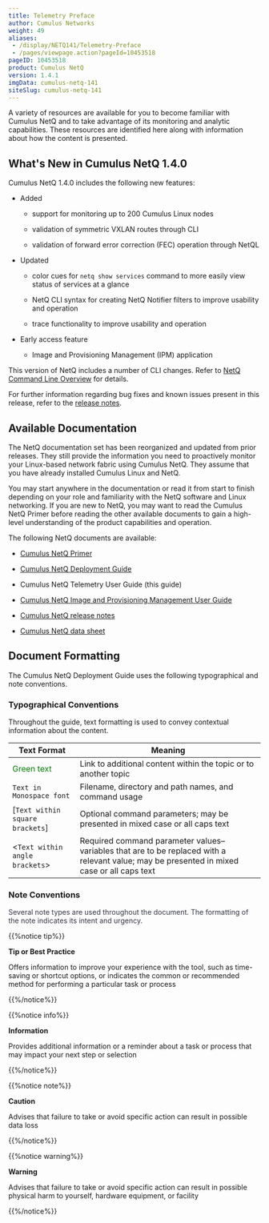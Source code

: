 ```yaml
---
title: Telemetry Preface
author: Cumulus Networks
weight: 49
aliases:
 - /display/NETQ141/Telemetry-Preface
 - /pages/viewpage.action?pageId=10453518
pageID: 10453518
product: Cumulus NetQ
version: 1.4.1
imgData: cumulus-netq-141
siteSlug: cumulus-netq-141
---
```

A variety of resources are available for you to become familiar with
Cumulus NetQ and to take advantage of its monitoring and analytic
capabilities. These resources are identified here along with information
about how the content is presented.

## <span>What's New in Cumulus NetQ 1.4.0</span>

Cumulus NetQ 1.4.0 includes the following new features:

  - Added

      - support for monitoring up to 200 Cumulus Linux nodes 

      - validation of symmetric VXLAN routes through CLI

      - validation of forward error correction (FEC) operation through
        NetQL

  - Updated

      - color cues for `netq show services` command to more easily view
        status of services at a glance

      - NetQ CLI syntax for creating NetQ
        Notifier filters to improve usability and operation

      - trace functionality to improve usability and operation

  - Early access feature

      - Image and Provisioning Management (IPM) application

This version of NetQ includes a number of CLI changes. Refer to
[NetQ Command Line Overview](/version/cumulus-netq-141/Cumulus-NetQ-Telemetry-User-Guide/NetQ-Command-Line-Overview)
for details.

For further information regarding bug fixes and known issues present in
this release, refer to the
[release notes](https://support.cumulusnetworks.com/hc/en-us/articles/360005898274).

## <span>Available Documentation</span>

The NetQ documentation set has been reorganized and updated from prior releases.
They still provide the information you need to proactively monitor your
Linux-based network fabric using Cumulus NetQ. They assume that you have
already installed Cumulus Linux and NetQ.

You may start anywhere in the documentation or read it from start to finish
depending on your role and familiarity with the NetQ software and Linux
networking. If you are new to NetQ, you may want to read the Cumulus NetQ Primer
before reading the other available documents to gain a
high-level understanding of the product capabilities and operation.

The following NetQ documents are available:

  - [Cumulus NetQ Primer](/version/cumulus-netq-141/)

  - [Cumulus NetQ Deployment Guide](/version/cumulus-netq-141/Cumulus-NetQ-Deployment-Guide/)

  - Cumulus NetQ Telemetry User Guide (this guide)

  - [Cumulus NetQ Image and Provisioning Management User Guide](/version/cumulus-netq-141/Cumulus-NetQ-Image-and-Provisioning-Management-User-Guide/)

  - [Cumulus NetQ release notes](https://support.cumulusnetworks.com/hc/en-us/articles/360005898274)

  - [Cumulus NetQ data sheet](https://cumulusnetworks.com/learn/web-scale-networking-resources/product-collateral/netq-data-sheet/)

## <span>Document Formatting</span>

The Cumulus NetQ Deployment Guide uses the following typographical and
note conventions.

### <span>Typographical Conventions</span>

Throughout the guide, text formatting is used to convey contextual information about the content.

| **Text Format**                   | **Meaning**                                                                                                                                                                       |
| ------------------------------------------------------------------------ | ------------------------------------------------------------------------------------------------------------------------------------------------------------------------------------------------------------------------ |
| <span style="color: #008000;"> Green text </span>                        | Link to additional content within the topic or to another topic                                                                                                                                                          |
| `Text in Monospace font`                                                 | Filename, directory and path names, and command usage               |
| \[`Text within square brackets`\] | Optional command parameters; may be presented in mixed case or all caps text |
| \<`Text within angle brackets`\>  | Required command parameter values–variables that are to be replaced with a relevant value; may be presented in mixed case or all caps text

### <span>Note Conventions </span>

<span style="color: #353744;"> Several note types are used throughout
the document. The formatting of the note indicates its intent and
urgency. </span>

{{%notice tip%}}

**Tip or Best Practice**

Offers information to improve your experience with the tool, such as time-saving or shortcut options, or indicates the common or recommended method for performing a particular task or process

{{%/notice%}}

{{%notice info%}}

**Information**

Provides additional information or a reminder about a task or process
that may impact your next step or selection

{{%/notice%}}

{{%notice note%}}

**Caution**

Advises that failure to take or avoid specific action can result in
possible data loss

{{%/notice%}}

{{%notice warning%}}

**Warning**

Advises that failure to take or avoid specific action can result in
possible physical harm to yourself, hardware equipment, or facility

{{%/notice%}}
